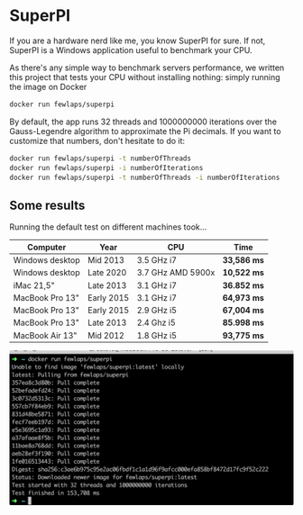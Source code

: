 # SuperPI
If you are a hardware nerd like me, you know SuperPI for sure. If not, SuperPI is a Windows application useful to benchmark your CPU.

As there's any simple way to benchmark servers performance, we written this project that tests your CPU without installing nothing: simply running the image on Docker

```bash
docker run fewlaps/superpi
```

By default, the app runs 32 threads and 1000000000 iterations over the Gauss-Legendre algorithm to approximate the Pi decimals. If you want to customize that numbers, don't hesitate to do it:

```bash
docker run fewlaps/superpi -t numberOfThreads
docker run fewlaps/superpi -i numberOfIterations
docker run fewlaps/superpi -t numberOfThreads -i numberOfIterations
```

## Some results

Running the default test on different machines took...

Computer|Year|CPU|Time
------- | -- | -- | -------
Windows desktop|Mid 2013|3.5 GHz i7|**33,586 ms**
Windows desktop|Late 2020|3.7 GHz AMD 5900x |**10,522 ms**
iMac 21,5"|Late 2013|3.1 GHz i7|**36.852 ms**
MacBook Pro 13"|Early 2015|3.1 GHz i7|**64,973 ms**
MacBook Pro 13"|Early 2015|2.9 GHz i5|**67,004 ms**
MacBook Pro 13"|Late 2013|2.4 Ghz i5|**85.998 ms**
MacBook Air 13"|Mid 2012|1.8 GHz i5|**93,775 ms**

![result](result.png)
